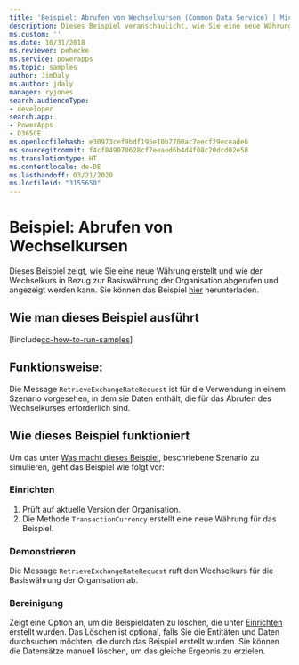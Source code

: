 ```yaml
---
title: 'Beispiel: Abrufen von Wechselkursen (Common Data Service) | Microsoft-Dokumentation'
description: Dieses Beispiel veranschaulicht, wie Sie eine neue Währung erstellen und den Wechselkurs abrufen und anzeigen.
ms.custom: ''
ms.date: 10/31/2018
ms.reviewer: pehecke
ms.service: powerapps
ms.topic: samples
author: JimDaly
ms.author: jdaly
manager: ryjones
search.audienceType:
- developer
search.app:
- PowerApps
- D365CE
ms.openlocfilehash: e30973cef9bdf195e10b7700ac7eecf29eceade6
ms.sourcegitcommit: f4cf849070628cf7eeaed6b4d4f08c20dcd02e58
ms.translationtype: HT
ms.contentlocale: de-DE
ms.lasthandoff: 03/21/2020
ms.locfileid: "3155650"
---
```

# <a name="sample-retrieve-currency-exchange-rate"></a>Beispiel: Abrufen von Wechselkursen

<!-- https://docs.microsoft.com/dynamics365/customer-engagement/developer/sample-retrieve-currency-exchange-rate -->

Dieses Beispiel zeigt, wie Sie eine neue Währung erstellt und wie der Wechselkurs in Bezug zur Basiswährung der Organisation abgerufen und angezeigt werden kann. Sie können das Beispiel [hier](https://github.com/Microsoft/PowerApps-Samples/tree/master/cds/orgsvc/C%23/RetrieveCurrencyExchangeRate) herunterladen.

## <a name="how-to-run-this-sample"></a>Wie man dieses Beispiel ausführt

[!include[cc-how-to-run-samples](../../includes/cc-how-to-run-samples.md)]

## <a name="what-this-sample-does"></a>Funktionsweise:

Die Message `RetrieveExchangeRateRequest` ist für die Verwendung in einem Szenario vorgesehen, in dem sie Daten enthält, die für das Abrufen des Wechselkurses erforderlich sind.

## <a name="how-this-sample-works"></a>Wie dieses Beispiel funktioniert

Um das unter [Was macht dieses Beispiel](#what-this-sample-does), beschriebene Szenario zu simulieren, geht das Beispiel wie folgt vor:

### <a name="setup"></a>Einrichten

1. Prüft auf aktuelle Version der Organisation. 
2. Die Methode `TransactionCurrency` erstellt eine neue Währung für das Beispiel.

### <a name="demonstrate"></a>Demonstrieren

Die Message `RetrieveExchangeRateRequest` ruft den Wechselkurs für die Basiswährung der Organisation ab.

### <a name="clean-up"></a>Bereinigung

Zeigt eine Option an, um die Beispieldaten zu löschen, die unter [Einrichten](#setup) erstellt wurden. Das Löschen ist optional, falls Sie die Entitäten und Daten durchsuchen möchten, die durch das Beispiel erstellt wurden. Sie können die Datensätze manuell löschen, um das gleiche Ergebnis zu erzielen.
